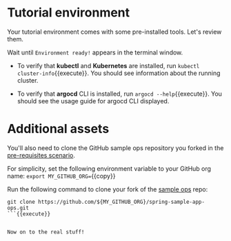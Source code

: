 # Tutorial environment

Your tutorial environment comes with some pre-installed tools. Let's review them.

Wait until `Environment ready!` appears in the terminal window.

- To verify that **kubectl** and **Kubernetes** are installed, run `kubectl cluster-info`{{execute}}.
You should see information about the running cluster.

- To verify that **argocd** CLI is installed, run `argocd --help`{{execute}}.
You should see the usage guide for argocd CLI displayed.

# Additional assets

You'll also need to clone the GitHub sample ops repository you forked in the [pre-requisites scenario](https://www.katacoda.com/springone-tour-2020-cicd/scenarios/1-intro-workflow).

For simplicity, set the following environment variable to your GitHub org name:
```export MY_GITHUB_ORG=```{{copy}}

Run the following command to clone your fork of the [sample ops](https://github.com/springone-tour-2020-cicd/spring-sample-app-ops.git) repo:
```
git clone https://github.com/${MY_GITHUB_ORG}/spring-sample-app-ops.git
```{{execute}}


Now on to the real stuff!